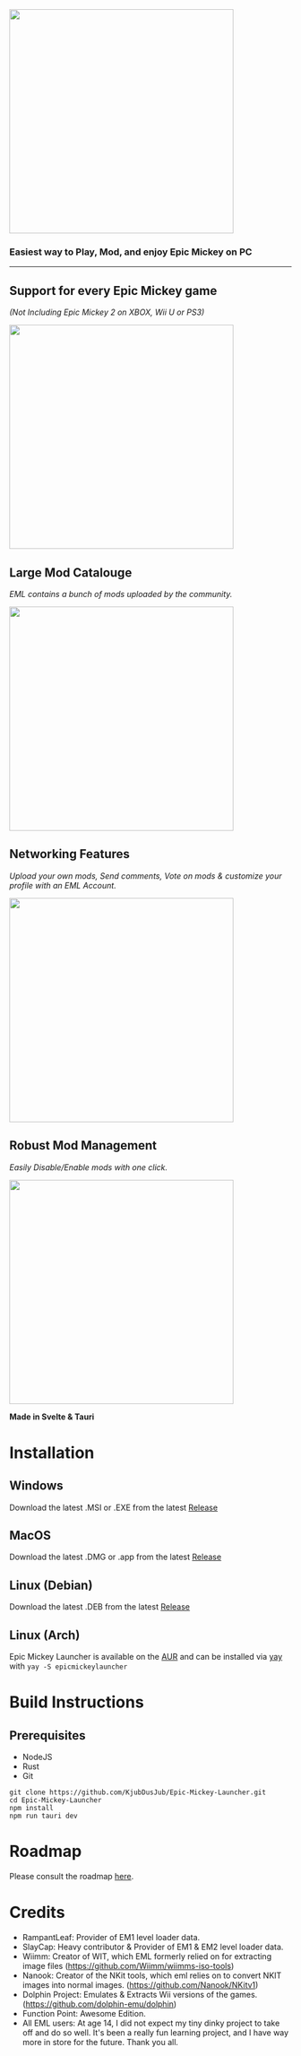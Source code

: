 <img src="https://kalsvik.no/res/eml.svg" width="400">

### Easiest way to Play, Mod, and enjoy Epic Mickey on PC
___

## Support for every Epic Mickey game

*(Not Including Epic Mickey 2 on XBOX, Wii U or PS3)*

<img src="https://github.com/KjubDusJub/Epic-Mickey-Launcher/assets/57041363/26a049cb-ff50-4052-89cc-013a87158153" width="400">

## Large Mod Catalouge

*EML contains a bunch of mods uploaded by the community.*

<img src="https://eml.kalsvik.no/modmarket.png" width="400">

## Networking Features

*Upload your own mods, Send comments, Vote on mods & customize your profile with an EML Account.*

<img src="https://eml.kalsvik.no/profilepage.png" width="400">

## Robust Mod Management

*Easily Disable/Enable mods with one click.*

<img src="https://eml.kalsvik.no/modmanagement.png" width="400">

**Made in Svelte & Tauri**

# Installation

## Windows
Download the latest .MSI or .EXE from the latest [Release](https://github.com/KjubDusJub/Epic-Mickey-Launcher/releases)

## MacOS
Download the latest .DMG or .app from the latest [Release](https://github.com/KjubDusJub/Epic-Mickey-Launcher/releases)

## Linux (Debian)
Download the latest .DEB from the latest [Release](https://github.com/KjubDusJub/Epic-Mickey-Launcher/releases)

## Linux (Arch)
Epic Mickey Launcher is available on the [AUR](https://aur.archlinux.org/packages/epicmickeylauncher) and can be installed via [yay](https://github.com/Jguer/yay) with ```yay -S epicmickeylauncher```

# Build Instructions

## Prerequisites
- NodeJS
- Rust
- Git

```
git clone https://github.com/KjubDusJub/Epic-Mickey-Launcher.git
cd Epic-Mickey-Launcher
npm install
npm run tauri dev
```

# Roadmap
Please consult the roadmap [here](https://github.com/Epic-Mickey-Launcher/roadmap/blob/main/client_roadmap.md).
  
# Credits
- RampantLeaf: Provider of EM1 level loader data.
- SlayCap: Heavy contributor & Provider of EM1 & EM2 level loader data.
- Wiimm: Creator of WIT, which EML formerly relied on for extracting image files (https://github.com/Wiimm/wiimms-iso-tools)
- Nanook: Creator of the NKit tools, which eml relies on to convert NKIT images into normal images. (https://github.com/Nanook/NKitv1)
- Dolphin Project: Emulates & Extracts Wii versions of the games. (https://github.com/dolphin-emu/dolphin)
- Function Point: Awesome Edition.
- All EML users: At age 14, I did not expect my tiny dinky project to take off and do so well. It's been a really fun learning project, and I have way more in store for the future. Thank you all. 
